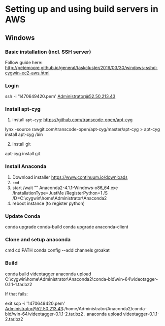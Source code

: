 # Setting up and using build servers in AWS

## Windows

### Basic installation (incl. SSH server)
Follow guide here: http://petemoore.github.io/general/taskcluster/2016/03/30/windows-sshd-cygwin-ec2-aws.html

### Login

  ssh -i '1470649420.pem' Administrator@52.50.213.43

### Install apt-cyg

1. install `apt-cyg`: https://github.com/transcode-open/apt-cyg

  lynx -source rawgit.com/transcode-open/apt-cyg/master/apt-cyg > apt-cyg
  install apt-cyg /bin
  
2. install git

  apt-cyg install git
  
### Install Anaconda

1. Download installer https://www.continuum.io/downloads
2. `cmd`
3. start /wait "" Anaconda2-4.1.1-Windows-x86_64.exe /InstallationType=JustMe /RegisterPython=1 /S /D=C:\cygwin\home\Administrator\Anaconda2
4. reboot instance (to register python)


### Update Conda

  conda upgrade conda-build
  conda upgrade anaconda-client

### Clone and setup anaconda

  cmd
  cd PATH
  conda config --add channels groakat
  
### Build

  conda build videotagger
  anaconda upload C:\cygwin\home\Administrator\Anaconda2\conda-bld\win-64\videotagger-0.1.1-1.tar.bz2
  
If that fails:

  exit
  scp -i '1470649420.pem' Administrator@52.50.213.43:/home/Administrator/Anaconda2/conda-bld/win-64/videotagger-0.1.1-2.tar.bz2 .
  anaconda upload videotagger-0.1.1-2.tar.bz2
  
  
  
